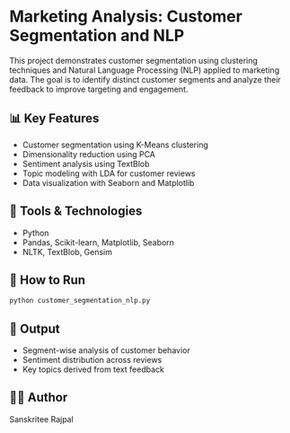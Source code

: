 # Marketing Analysis: Customer Segmentation and NLP

This project demonstrates customer segmentation using clustering techniques and Natural Language Processing (NLP) applied to marketing data. The goal is to identify distinct customer segments and analyze their feedback to improve targeting and engagement.

## 📊 Key Features
- Customer segmentation using K-Means clustering
- Dimensionality reduction using PCA
- Sentiment analysis using TextBlob
- Topic modeling with LDA for customer reviews
- Data visualization with Seaborn and Matplotlib

## 🧰 Tools & Technologies
- Python
- Pandas, Scikit-learn, Matplotlib, Seaborn
- NLTK, TextBlob, Gensim

## 📝 How to Run
```bash
python customer_segmentation_nlp.py
```

## 📂 Output
- Segment-wise analysis of customer behavior
- Sentiment distribution across reviews
- Key topics derived from text feedback

## 👩‍💻 Author
Sanskritee Rajpal